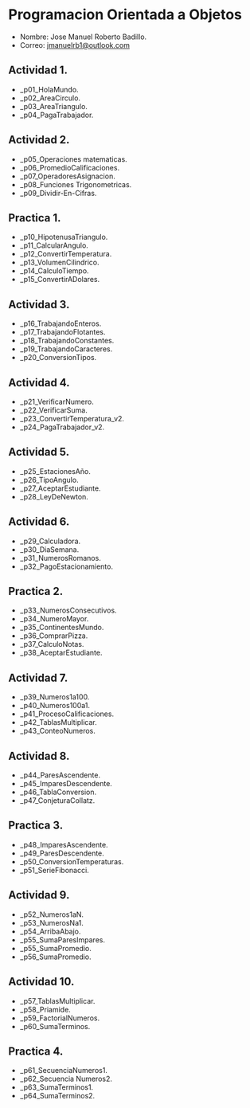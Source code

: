 # Programacion Orientada a Objetos
- Nombre: Jose Manuel Roberto Badillo.
- Correo: jmanuelrb1@outlook.com


## Actividad 1.
- _p01_HolaMundo.
- _p02_AreaCirculo.
- _p03_AreaTriangulo.
- _p04_PagaTrabajador.

## Actividad 2.
- _p05_Operaciones matematicas.
- _p06_PromedioCalificaciones.
- _p07_OperadoresAsignacion.
- _p08_Funciones Trigonometricas.
- _p09_Dividir-En-Cifras.

## Practica 1.
- _p10_HipotenusaTriangulo.
- _p11_CalcularAngulo.
- _p12_ConvertirTemperatura.
- _p13_VolumenCilindrico.
- _p14_CalculoTiempo.
- _p15_ConvertirADolares.

## Actividad 3.
- _p16_TrabajandoEnteros.
- _p17_TrabajandoFlotantes.
- _p18_TrabajandoConstantes.
- _p19_TrabajandoCaracteres.
- _p20_ConversionTipos.

## Actividad 4.
- _p21_VerificarNumero.
- _p22_VerificarSuma.
- _p23_ConvertirTemperatura_v2.
- _p24_PagaTrabajador_v2.

## Actividad 5.
- _p25_EstacionesAño.
- _p26_TipoAngulo.
- _p27_AceptarEstudiante.
- _p28_LeyDeNewton.

## Actividad 6.
- _p29_Calculadora.
- _p30_DiaSemana.
- _p31_NumerosRomanos.
- _p32_PagoEstacionamiento.

## Practica 2.
- _p33_NumerosConsecutivos.
- _p34_NumeroMayor.
- _p35_ContinentesMundo.
- _p36_ComprarPizza.
- _p37_CalculoNotas.
- _p38_AceptarEstudiante.

## Actividad 7.
- _p39_Numeros1a100.
- _p40_Numeros100a1.
- _p41_ProcesoCalificaciones.
- _p42_TablasMultiplicar.
- _p43_ConteoNumeros.

## Actividad 8.
- _p44_ParesAscendente.
- _p45_ImparesDescendente.
- _p46_TablaConversion.
- _p47_ConjeturaCollatz.

## Practica 3.
- _p48_ImparesAscendente.
- _p49_ParesDescendente.
- _p50_ConversionTemperaturas.
- _p51_SerieFibonacci.

## Actividad 9.
- _p52_Numeros1aN.
- _p53_NumerosNa1.
- _p54_ArribaAbajo.
- _p55_SumaParesImpares.
- _p55_SumaPromedio.
- _p56_SumaPromedio.

## Actividad 10.
- _p57_TablasMultiplicar.
- _p58_Priamide.
- _p59_FactorialNumeros.
- _p60_SumaTerminos.

## Practica 4.
- _p61_SecuenciaNumeros1.
- _p62_Secuencia Numeros2.
- _p63_SumaTerminos1.
- _p64_SumaTerminos2.
